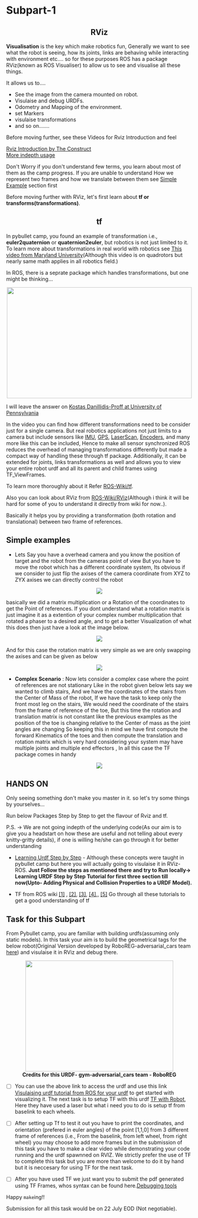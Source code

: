 # Subpart-1 

<h2 align="center">RViz</h2>

**Visualisation** is the key which make robotics fun, Generally we want to see what the robot is seeing, how its joints, links are behaving while interacting with environment etc.... so for these purposes ROS has a package RViz(known as ROS Visualiser) to allow us to see and visualise all these things.

It allows us to....
 - See the image from the camera mounted on robot.
 - Visulaise and debug URDFs.
 - Odometry and Mapping of the environment.
 - set Markers
 - visulaise transformations 
 - and so on.......

Before moving further, see these Videos for Rviz Introduction and feel



[Rviz Introduction by The Construct](https://www.youtube.com/watch?v=yLwr5Zhr_t8&t=137s)<br/>
[More indepth usage](https://www.youtube.com/watch?v=6pep5xB4pEU)


Don't Worry if you don't understand few terms, you learn about most of them as the camp progress. If you are unable to understand How we represent two frames and how we translate between them see [Simple Example](#simple_example) section first
<br/>

Before moving further with RViz, let's first learn about **tf or transforms(transformations)**.

<h2 align="center">tf</h2>

In pybullet camp, you found an example of transformation i.e., **euler2quaternion** or **quaternion2euler**, but robotics is not just limited to it. To learn more about transformations in real world with robotics see [This video from Maryland University](https://www.youtube.com/watch?v=olmAyg_mrdI&list=PLZgpos4wVnCYhf5jsl2HcsCl_Pql6Kigk&index=2&t=837s)(Although this video is on quadrotors but nearly same math applies in all robotics field.)

In ROS, there is a seprate package which handles transformations, but one might be thinking...

<p align="center">
<img width = 500 height=300 src = "../../assests/ask.jpeg">
</p>

I will leave the answer on [Kostas Danillidis-Proff at University of Pennsylvania](https://www.coursera.org/lecture/robotics-perception/rotations-and-translations-eTSMz)

In the video you can find how different transformations need to be consider just for a single camera. But real robotics applications not just limits to a camera but include sensors like [IMU](https://en.wikipedia.org/wiki/Inertial_measurement_unit), [GPS](https://en.wikipedia.org/wiki/Global_Positioning_System), [LaserScan](https://en.wikipedia.org/wiki/Laser_scanning), [Encoders](https://www.encoder.com/article-what-is-an-encoder), and many more like this can be included, Hence to make all sensor synchronized ROS reduces the overhead of managing transformations differently but made a compact way of handling these through tf package. Additionally, it can be extended for joints, links transformations as well and allows you to view your entire robot urdf and all its parent and child frames using TF_ViewFrames. 

To learn more thoroughly about it Refer [ROS-Wiki/tf](http://wiki.ros.org/tf).

Also you can look about RViz from [ROS-Wiki/RViz](http://wiki.ros.org/rviz)(Although i think it will be hard for some of you to understand it directly from wiki for now..).

Basically it helps you by providing a transformation (both rotation and translational) between two frame of references. 

## Simple examples


- Lets Say you have a overhead camera and you know the position of target and the robot from the cameras point of view But you have to move the robot which has a different coordinate system, Its obvious if we consider to just flip the axises of the camera coordinate from XYZ to ZYX axises we can directly control the robot

<p align ="center">
<img src = "overhead.jpg"><br/>
</p>

basically we did a matrix multiplication or a Rotation of the coordinates to get the Point of references. If you dont understand what a rotation matrix is just imagine it as a extention of your complex number multiplication that rotated a phaser to a desired angle, and to get a better Visualization of what this does then just have a look at the image below.
<p align ="center">
<img src = "rot1.png"><br/>
</p>

And for this case the rotation matrix is very simple as we are only swapping the axises and can be given as below
<p align ="center">
<img src = "CodeCogsEqn.png"><br/>
</p>

- **Complex Scenario** : Now lets consider a complex case where the point of references are not stationary Like in the robot given below lets say we wanted to climb stairs, And we have the coordinates of the stairs from the Center of Mass of the robot, If we have the task to keep only the front most leg on the stairs, We would need the coordinate of the stairs from the frame of reference of the toe, But this time the rotation and translation matrix is not constant like the previous examples as the position of the toe is changing relative to the Center of mass as the joint angles are changing So keeping this in mind we have first compute the forward Kinematics of the toes and then compute the translation and rotation matrix which is very hard considering your system may have multiple joints and multiple end effectors , In all this case the TF package comes in handy
<p align ="center">
<img src = "stoch.png"><br/>
</p>

## HANDS ON

Only seeing something don't make you master in it. so let's try some things by yourselves...

Run below Packages Step by Step to get the flavour of Rviz and tf.

P.S. -> We are not going indepth of the underlying code(As our aim is to give you a headstart on how these are useful and not telling about every knitty-gritty details), if one is willing he/she can go through it for better understanding

 - [Learning Urdf Step by Step](http://wiki.ros.org/urdf/Tutorials) - Although these concepts were taught in pybullet camp but here you will actually going to visulaise it in RViz-ROS. **Just Follow the steps as mentioned there and try to Run locally-> Learning URDF Step by Step Tutorial for first three section till now(Upto- Adding Physical and Collision Properties to a URDF Model).**
   
 - TF from ROS wiki [[1]](http://wiki.ros.org/tf/Tutorials/Introduction%20to%20tf) , [[2]](http://wiki.ros.org/tf/Tutorials/Writing%20a%20tf%20broadcaster%20%28C%2B%2B%29), [[3]](http://wiki.ros.org/tf/Tutorials/Adding%20a%20frame%20%28C%2B%2B%29), [[4]](http://wiki.ros.org/tf/Tutorials/tf%20and%20Time%20%28C%2B%2B%29),, [[5]](http://wiki.ros.org/tf/Tutorials/Time%20travel%20with%20tf%20%28C%2B%2B%29) Go through all these tutorials to get a good understanding of tf
       

## Task for this Subpart

From Pybullet camp, you are familiar with building urdfs(assuming only static models). In this task your aim is to build the geometrical tags for the below robot(Original Version developed by RoboREG-adversarial_cars team [here](https://github.com/Robotics-Club-IIT-BHU/gym-adversarial-cars/tree/main/adversarial-gym/adversarial_cars/envs/rsc/car)) and visulaise it in RViz and debug there.
<p align ="center">
<img width = 400 height=300 src = "https://github.com/Robotics-Club-IIT-BHU/gym-adversarial-cars/blob/main/media/auto.png"><br/>
<b>Credits for this URDF- gym-adversarial_cars team - RoboREG</b>
</p>

- [ ] You can use the above link to access the urdf and use this link [Visulaising urdf tutorial from ROS for your urdf](http://wiki.ros.org/urdf/Tutorials/Building%20a%20Visual%20Robot%20Model%20with%20URDF%20from%20Scratch) to get started with visualizing it. The next task is to setup TF with this urdf [TF with Robot](http://wiki.ros.org/navigation/Tutorials/RobotSetup/TF), Here they have used a laser but what i need you to do is setup tf from baselink to each wheels.

- [ ] After setting up Tf to test it out you have to print the coordinates, and orientation (prefered in euler angles) of the point [1,1,0] from 3 different frame of references (i.e., From the baselink, from left wheel, from right wheel) you may choose to add more frames but in the submission of this task you have to make a clear video while demonstrating your code running and the urdf spawnned on RVIZ. We strictly prefer the use of TF to complete this task but you are more than welcome to do it by hand but it is neccesary for using TF for the next task. 

- [ ] After you have used TF we just want you to submit the pdf generated using TF Frames, whos syntax can be found here.[Debugging tools](wiki.ros.org/tf/Debugging%20tools)

Happy `make`ing!!

Submission for all this task would be on 22 July EOD (Not negotiable).
